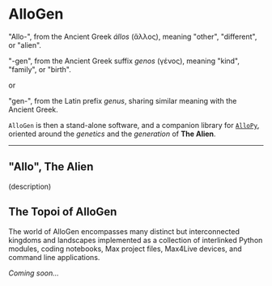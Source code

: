 # AlloGen

"Allo-", from the Ancient Greek *állos* (ἄλλος), meaning "other", "different", or "alien".

"-gen", from the Ancient Greek suffix *genos* (γένος), meaning "kind", "family", or "birth".

or 

"gen-", from the Latin prefix *genus*, sharing similar meaning with the Ancient Greek.

`AlloGen` is then a stand-alone software, and a companion library for [`AlloPy`](https://github.com/kr4g/AlloPy.git), oriented around the *genetics* and the *generation* of **The Alien**.

---

## "Allo", The Alien

(description)

## The Topoi of **AlloGen**

The world of AlloGen encompasses many distinct but interconnected kingdoms and landscapes implemented as a collection of interlinked Python modules, coding notebooks, Max project files, Max4Live devices, and command line applications.

*Coming soon...*
